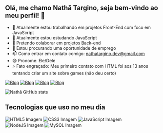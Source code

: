 ## Olá, me chamo Nathã Targino, seja bem-vindo ao meu perfil! 👋

- 🔭 Atualmente estou trabalhando em projetos Front-End com foco em JavaScript
- 🌱 Atualmente estou estudando JavaScript
- 👯 Pretendo colaborar em projetos Back-end
- 🤔 Estou procurando uma oportunidade de emprego
- 📫 Como entrar em contato comigo: nathatargino.dev@gmail.com
- 😄 Pronome: Ele/Dele
- ⚡ Fato engraçado: Meu primeiro contato com HTML foi aos 13 anos tentando criar um site sobre games (não deu certo)

[![Blog](https://img.shields.io/badge/LinkedIn-0077B5?style=for-the-badge&logo=linkedin&logoColor=white)](https://linkedin.com/in/nathatargino)
[![Blog](https://img.shields.io/badge/Gmail-D14836?style=for-the-badge&logo=gmail&logoColor=white)](https://api.whatsapp.com/send?phone=5583993176446&text=Ol%C3%A1,%20vim%20pelo%20seu%20perfil%20do%20GitHub%20%F0%9F%91%8B)
[![Blog](https://img.shields.io/badge/WhatsApp-25D366?style=for-the-badge&logo=whatsapp&logoColor=white)](https://api.whatsapp.com/send?phone=5583993176446&text=Ol%C3%A1,%20vim%20pelo%20seu%20perfil%20do%20GitHub%20%F0%9F%91%8B)
[![Blog](https://img.shields.io/badge/Instagram-E4405F?style=for-the-badge&logo=instagram&logoColor=white)](https://www.instagram.com/nathatargino/)

![Nathã GitHub stats](https://github-readme-stats.vercel.app/api?username=nathatargino&show_icons=true&theme=dracula)

## Tecnologias que uso no meu dia

<div style="display: inline_block">
    <img align="center" alt="HTML5 Imagem" src="https://img.shields.io/badge/HTML5-E34F26?style=for-the-badge&logo=html5&logoColor=white"/>
    <img align="center" alt="CSS3 Imagem" src="https://img.shields.io/badge/CSS3-1572B6?style=for-the-badge&logo=css3&logoColor=white"/>
    <img align="center" alt="JavaScript Imagem" src="https://img.shields.io/badge/JavaScript-F7DF1E?style=for-the-badge&logo=javascript&logoColor=black"/>
    <img align="center" alt="NodeJS Imagem" src="https://img.shields.io/badge/Node.js-43853D?style=for-the-badge&logo=node.js&logoColor=white"/>
    <img align="center" alt="MySQL Imagem" src="https://img.shields.io/badge/MySQL-00000F?style=for-the-badge&logo=mysql&logoColor=white"/>
</div>
